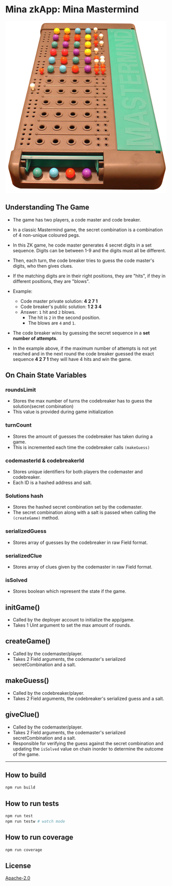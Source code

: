 # Mina zkApp: Mina Mastermind
![alt text](./mastermind-board.png)
## Understanding The Game

- The game has two players, a code master and code breaker. 
- In a classic Mastermind game, the secret combination is a combination of 4 non-unique coloured pegs.

- In this ZK game, he code master generates 4 secret digits in a set sequence. Digits can be between 1-9 and the digits must all be different. 

- Then, each turn, the code breaker tries to guess the code master's digits, who then gives clues.  

- If the matching digits are in their right positions, they are "hits", if they in different positions, they are "blows". 

- Example:
    - Code master private solution: **4 2 7 1** 
    - Code breaker's public solution: **1 2 3 4**
    - Answer: `1` hit and `2` blows. 
        - The hit is `2` in the second position.
        - The blows are `4` and `1`.

- The code breaker wins by guessing the secret sequence in a **set number of attempts**. 

- In the example above, if the maximum number of attempts is not yet reached and in the next round the code breaker guessed the exact sequence **4 2 7 1** they will have 4 hits and win the game. 

## On Chain State Variables

### roundsLimit 

- Stores the max number of turns the codebreaker has to guess the solution(secret combination)
- This value is provided during game initialization

### turnCount

- Stores the amount of guesses the codebreaker has taken during a game.
- This is incremented each time the codebreaker calls `(makeGuess)`

### codemasterId & codebreakerId

- Stores unique identifiers for both players the codemaster and codebreaker.
- Each ID is a hashed address and salt.

### Solutions hash

- Stores the hashed secret combination set by the codemaster. 
- The secret combination along with a salt is passed when calling the `(createGame)` method.

### serializedGuess

- Stores array of guesses by the codebreaker in raw Field format.

### serializedClue

- Stores array of clues given by the codemaster in raw Field format.

### isSolved

- Stores boolean which represent the state if the game.

## initGame()
- Called by the deployer account to initialize the app/game.
- Takes 1 Uint argument to set the max amount of rounds. 

## createGame()
- Called by the codemaster/player.
- Takes 2 Field arguments, the codemaster's serialized secretCombination and a salt.

## makeGuess()
- Called by the codebreaker/player.
- Takes 2 Field arguments, the codebreaker's serialized guess and a salt.

## giveClue()
- Called by the codemaster/player.
- Takes 2 Field arguments, the codemaster's serialized secretCombination and a salt.
- Responsible for verifying the guess against the secret combination and updating the `isSolved` value on chain inorder to determine the outcome of the game.

---

## How to build

```sh
npm run build
```

## How to run tests

```sh
npm run test
npm run testw # watch mode
```

## How to run coverage

```sh
npm run coverage
```

## License

[Apache-2.0](LICENSE)
